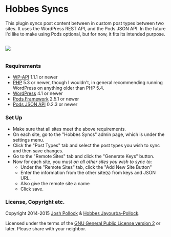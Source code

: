Hobbes Syncs
===========
This plugin syncs post content between in custom post types between two sites. It uses the WordPress REST API, and the Pods JSON API. In the future I'd like to make using Pods optional, but for now, it fits its intended purpose.

<p style="display:inline-block;text-align:center;"><img src="https://raw.githubusercontent.com/Shelob9/hobbes_syncs/hobbes.png"  /></p>


### Requirements
* [WP-API](https://wordpress.org/plugins/json-rest-api/) 1.1.1 or newer
* [PHP](http://php.net/) 5.3 or newer, though I wouldn't, in general recommending running WordPress on anything older than PHP 5.4.
* [WordPress](http://wordpress.org/) 4.1 or newer
* [Pods Framework](http://Pods.io) 2.5.1 or newer
* [Pods JSON API](https://github.com/pods-framework/pods-json-api) 0.2.3 or newer


### Set Up
* Make sure that all sites meet the above requirements.
* On each site, go to the "Hobbes Syncs" admin page, which is under the settings menu.
* Click the "Post Types" tab and select the post types you wish to sync and then save changes.
* Go to the "Remote Sites" tab and click the "Generate Keys" button.
* Now for each site, you must <em>on all other sites you wish to sync to</em>:
    * Under the "Remote Sites" tab, click the "Add New Site Button"
    * Enter the information from the other site(s) from keys and JSON URL.
    * Also give the remote site a name
    * Click save.
    
### License, Copyright etc.
Copyright 2014-2015 [Josh Pollock](http://JoshPress.net) & [Hobbes Jayourba-Pollock](https://raw.githubusercontent.com/Shelob9/hobbes_syncs/hobbes.png).

Licensed under the terms of the [GNU General Public License version 2](http://www.gnu.org/licenses/gpl-2.0.html) or later. Please share with your neighbor.
    
   
